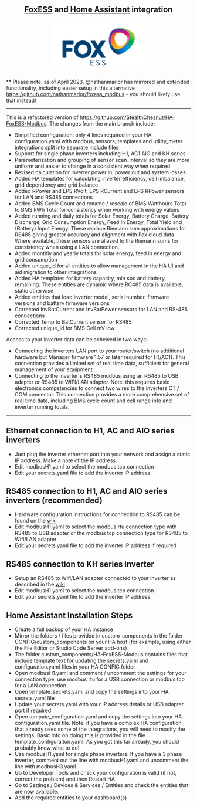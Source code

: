 <h2 align="center">
   <a href="https://www.fox-ess.com">FoxESS</a> and<a href="https://www.home-assistant.io"> Home Assistant</a> integration
   </br></br>
   <img src="https://github.com/home-assistant/brands/raw/master/custom_integrations/foxess/logo.png" >
   </br>
</h2>

** Please note: as of April 2023, @nathanmarlor has mirrored and extended functionality, including easier setup in this alternative https://github.com/nathanmarlor/foxess_modbus - you should likely use that instead!

---

This is a refactored version of https://github.com/StealthChesnut/HA-FoxESS-Modbus. The changes from the main branch include:

* Simplified configuration: only 4 lines required in your HA configuration.yaml with modbus, sensors, templates and utility_meter integrations split into separate include files
* Support for single phase inverters including H1, AC1 AIO and KH series
* Parameterization and grouping of sensor scan_interval so they are more uniform and easier to change in a consistent way when required
* Revised calculation for inverter power in, power out and system losses
* Added HA templates for calculating inverter efficiency, cell imbalance, grid dependency and grid balance
* Added RPower and EPS RVolt, EPS RCurrent and EPS RPower sensors for LAN and RS485 connections
* Added BMS Cycle Count and rename / rescale of BMS Watthours Total to BMS kWh Total for consistency when working with energy values
* Added running and daily totals for Solar Energy, Battery Charge, Battery Discharge, Grid Consumption Energy, Feed In Energy, Total Yield and (Battery) Input Energy. These replace Riemann sum approximations for RS485 giving greater accuracy and alignment with Fox cloud data. Where available, these sensors are aliased to the Riemann sums for consistency when using a LAN connection.
* Added monthly and yearly totals for solar energy, feed in energy and grid consumption
* Added unique_id for all entities to allow management in the HA UI and aid migration to other integrations
* Added HA templates for battery capacity, min soc and battery remaining. These entities are dynamic where RC485 data is available, static otherwise
* Added entities that load inverter model, serial number, firmware versions and battery firmware versions
* Corrected InvBatCurrent and InvBatPower sensors for LAN and RS-485 connections
* Corrected Temp to BatCurrent sensor for RS485
* Corrected unique_id for BMS Cell mV low

Access to your inverter data can be acheived in two ways:

* Connecting the inverters LAN port to your router/switch (no additional hardware but Manager firmware 1.57 or later required for H1/AC1). This connection provides a limited set of real time data, sufficient for general management of your equipment.
* Connecting to the inverter's RS485 modbus using an RS485 to USB adapter or RS485 to WIFI/LAN adapter. Note: this requires basic electronics competencies to connect two wires to the inverters CT / COM connector. This connection provides a more comprehensive set of real time data, including BMS cycle count and cell range info and inverter running totals.


---


## Ethernet connection to H1, AC and AIO series inverters
* Just plug the inverter ethernet port into your network and assign a static IP address. Make a note of the IP address.
* Edit modbusH1.yaml to select the modbus tcp connection
* Edit your secrets.yaml file to add the inverter IP address

## RS485 connection to H1, AC and AIO series inverters (recommended)
* Hardware configuration instructions for connection to RS485 can be found on the [wiki](https://github.com/StealthChesnut/HA-FoxESS-Modbus/wiki/)
* Edit modbusH1.yaml to select the modbus rtu connection type with RS485 to USB adapter or the modbus tcp connection type for RS485 to Wifi/LAN adapter
* Edit your secrets.yaml file to add the inverter IP address if required

## RS485 connection to KH series inverter
* Setup an RS485 to Wifi/LAN adapter connected to your inverter as described in the [wiki](https://github.com/StealthChesnut/HA-FoxESS-Modbus/wiki/)
* Edit modbusH1.yaml to select the modbus tcp connection
* Edit your secrets.yaml file to add the inverter IP address

## Home Assistant Installation Steps

* Create a full backup of your HA instance
* Mirror the folders / files provided in custom_components in the folder CONFIG/custom_components on your HA host (for example, using either the File Editor or Studio Code Server add-ons)
* The folder custom_components/HA-FoxESS-Modbus contains files that include template text for updating the secrets.yaml and configuration.yaml files in your HA CONFIG folder 
* Open modbusH1.yaml and comment / uncomment the settings for your connection type: use modbus rtu for a USB connection or modbus tcp for a LAN connection
* Open template_secrets.yaml and copy the settings into your HA secrets.yaml file
* Update your secrets.yaml with your IP address details or USB adapter port if required
* Open tempate_configuration.yaml and copy the settings into your HA configuration.yaml file. Note: if you have a complex HA configuration that already uses some of the integrations, you will need to modify the settings. Basic info on doing this is provided in the file template_configuraiton.yaml. As you got this far already, you should probably know what to do!
* Use modbusH1.yaml for single phase inverters. If you have a 3 phase inverter, comment out the line with modbusH1.yaml and uncomment the line with modbusH3.yaml
* Go to Developer Tools and check your configuration is valid (if not, correct the problem) and then Restart HA
* Go to Settings / Devices & Services / Entities and check the entities that are now available.
* Add the required entities to your dashboard(s)

